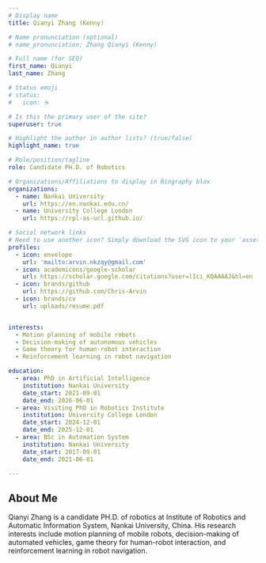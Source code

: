 ```yaml
---
# Display name
title: Qianyi Zhang (Kenny)

# Name pronunciation (optional)
# name_pronunciation: Zhang Qianyi (Kenny)

# Full name (for SEO)
first_name: Qianyi
last_name: Zhang

# Status emoji
# status:
#   icon: ☕️

# Is this the primary user of the site?
superuser: true

# Highlight the author in author lists? (true/false)
highlight_name: true

# Role/position/tagline
role: Candidate PH.D. of Robotics

# Organizations/Affiliations to display in Biography blox
organizations:
  - name: Nankai University
    url: https://en.nankai.edu.cn/
  - name: University College London
    url: https://rpl-as-ucl.github.io/

# Social network links
# Need to use another icon? Simply download the SVG icon to your `assets/media/icons/` folder.
profiles:
  - icon: envelope
    url: 'mailto:arvin.nkzqy@gmail.com'
  - icon: academicons/google-scholar
    url: https://scholar.google.com/citations?user=lIci_KQAAAAJ&hl=en
  - icon: brands/github
    url: https://github.com/Chris-Arvin
  - icon: brands/cv
    url: uploads/resume.pdf


interests:
  - Motion planning of mobile robots
  - Decision-making of autonomous vehicles
  - Game theory for human-robot interaction
  - Reinforcement learning in robot navigation

education:
  - area: PhD in Artificial Intelligence
    institution: Nankai University
    date_start: 2021-09-01
    date_end: 2026-06-01
  - area: Visiting PhD in Robotics Institute
    institution: University College London
    date_start: 2024-12-01
    date_end: 2025-12-01
  - area: BSc in Automation System
    institution: Nankai University
    date_start: 2017-09-01
    date_end: 2021-06-01

---
```


## About Me

Qianyi Zhang is a candidate PH.D. of robotics at Institute of Robotics and Automatic Information System, Nankai University, China. His research interests include motion planning of mobile robots, decision-making of automated vehicles, game theory for human-robot interaction, and reinforcement learning in robot navigation. 
